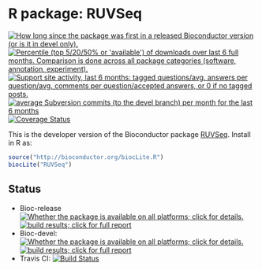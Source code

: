 # R package: RUVSeq

<a href="http://www.bioconductor.org/packages/release/bioc/html/RUVSeq.html#since"><img border="0" src="http://www.bioconductor.org/shields/years-in-bioc/RUVSeq.svg" title="How long since the package was first in a released Bioconductor version (or is it in devel only)."></a> <a href="http://bioconductor.org/packages/stats/bioc/RUVSeq.html"><img border="0" src="http://www.bioconductor.org/shields/downloads/RUVSeq.svg" title="Percentile (top 5/20/50% or 'available') of downloads over last 6 full months. Comparison is done across all package categories (software, annotation, experiment)."></a> <a href="https://support.bioconductor.org/t/RUVSeq/"><img border="0" src="http://www.bioconductor.org/shields/posts/RUVSeq.svg" title="Support site activity, last 6 months: tagged questions/avg. answers per question/avg. comments per question/accepted answers, or 0 if no tagged posts."></a> <a href="http://www.bioconductor.org/packages/release/bioc/html/RUVSeq.html#svn_source"><img border="0" src="http://www.bioconductor.org/shields/commits/bioc/RUVSeq.svg" title="average Subversion commits (to the devel branch) per month for the last 6 months"></a> [![Coverage Status](https://coveralls.io/repos/drisso/RUVSeq/badge.svg?branch=master)](https://coveralls.io/r/drisso/RUVSeq?branch=master)

This is the developer version of the Bioconductor package [RUVSeq](http://www.bioconductor.org/packages/RUVSeq). Install in R as:

```r
source("http://bioconductor.org/biocLite.R")
biocLite("RUVSeq")
```
## Status

* Bioc-release <a href="http://www.bioconductor.org/packages/release/bioc/html/RUVSeq.html#archives"><img border="0" src="http://www.bioconductor.org/shields/availability/release/RUVSeq.svg" title="Whether the package is available on all platforms; click for details."></a> <a href="http://bioconductor.org/checkResults/release/bioc-LATEST/RUVSeq/"><img border="0" src="http://www.bioconductor.org/shields/build/release/bioc/RUVSeq.svg" title="build results; click for full report"></a>
* Bioc-devel: <a href="http://www.bioconductor.org/packages/devel/bioc/html/RUVSeq.html#archives"><img border="0" src="http://www.bioconductor.org/shields/availability/devel/RUVSeq.svg" title="Whether the package is available on all platforms; click for details."></a> <a href="http://bioconductor.org/checkResults/devel/bioc-LATEST/RUVSeq/"><img border="0" src="http://www.bioconductor.org/shields/build/devel/bioc/EDASeq.svg" title="build results; click for full report"></a>
* Travis CI: [![Build Status](https://travis-ci.org/drisso/RUVSeq.svg?branch=master)](https://travis-ci.org/drisso/RUVSeq)
